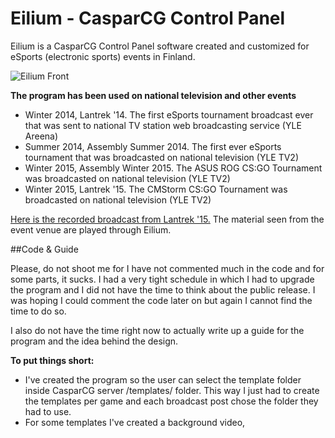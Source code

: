 # Eilium - CasparCG Control Panel

Eilium is a CasparCG Control Panel software created and customized for eSports (electronic sports) events in Finland.

![Eilium Front](http://dev.ossipesonen.fi/eilium_front.jpg)

**The program has been used on national television and other events**

* Winter 2014, Lantrek '14. The first eSports tournament broadcast ever that was sent to national TV station web broadcasting service (YLE Areena)
* Summer 2014, Assembly Summer 2014. The first ever eSports tournament that was broadcasted on national television (YLE TV2) 
* Winter 2015, Assembly Winter 2015. The ASUS ROG CS:GO Tournament was broadcasted on national television (YLE TV2) 
* Winter 2015, Lantrek '15. The CMStorm CS:GO Tournament was broadcasted on national television (YLE TV2)

[Here is the recorded broadcast from Lantrek '15.](http://areena.kokeile.yle.fi/1-2603610) The material seen from the event venue are played through Eilium.

##Code & Guide

Please, do not shoot me for I have not commented much in the code and for some parts, it sucks.
I had a very tight schedule in which I had to upgrade the program and I did not have the time to think about 
the public release. I was hoping I could comment the code later on but again I cannot find the time to do so.

I also do not have the time right now to actually write up a guide for the program and the idea behind the design. 

**To put things short:**

* I've created the program so the user can select the template folder inside CasparCG server /templates/ folder. This way I just had to create the templates per game
and each broadcast post chose the folder they had to use.  
* For some templates I've created a background video, <template folder name>_background.mp4 which starts and stops each time the template is activated.
* We have successfully used in a broadcast two GoPro cameras hooked up into the same Decklink that CasparCG was running and used them as player cameras. After that they we turned on in the program and crop\position values were set to each layer. I had to test out the position and cropping values in CasparCG Client  and copy them to the program so that they looked right.
* There are hotkeys. Some might not work. You can use the XML to alter them.
* There is a folder path which should be set to where the Server is. This path is nescessary for something, I cannot remember what, in the program. 
* The client can connect to an external server in a properly set local area network (another windows machine). I cannot remember if Windows Firewall had something to do with this.
* There is a database file for storing player & team data inserted into the program so you won't have to rewrite everything every time.
* Eilium also has a very gruesome data fetching from the [Tournament Management System](http://tournaments.peliliiga.fi/winter15) we use on these events helping us at updating scores in group and playoff stages.

## Templates

Eilium uses a very specific set of Flash templates, listed below. Unfortunately I cannot release these
template sets as some are paid for and some have design which are not created by me but have been given to me by game 
design companies such as Blizzard. I will, hopefully, later on release the templates on my blog 
(www.ossipesonen.fi) when I've created a generic type to be shared.

* Casters
* Clock
* Countdown
* EndCredits
* Groups
* Info
* Interview
* Playoffs
* Presentation
* Schedule
* Scoreboard
* Sponsors
* Twitter
* vsTeams
* vsPlayers

For some of the templates Eilium uses background 

## Designs

I have included a _designs_and_previews folder on the project structure which includes some layer designs and previews of the designs I've done and actually completed. 
Again, I apologize for not going into this more deeply. 

**Basic tips**

* I've used a safe-zone of 5% in 1080p resolution for web broadcasting, 10% for TV. 
* A dude in YLE was really cautious about text showing so some stuff I had to use 60px fonts on 72dpi but it can be less, like 42px.
* Make sure no templates overlap. Create a framework and make sure you follow it, meaning you STOP overlapping layer.
* Embed fonts on Flash
* Use Tweener in Flash. Takes less time.
* Create a Class file for each template. 
